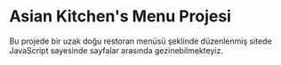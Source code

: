 # Asian Kitchen's Menu Projesi
Bu projede bir uzak doğu restoran menüsü şeklinde düzenlenmiş sitede JavaScript sayesinde sayfalar arasında gezinebilmekteyiz. 
